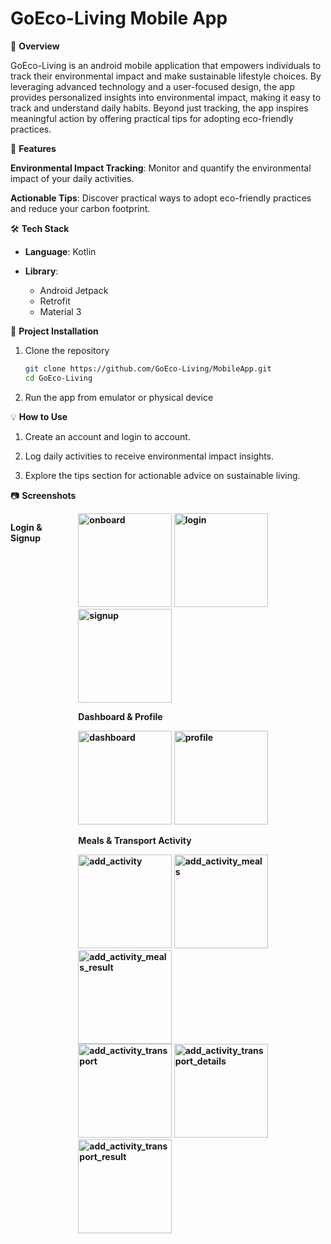 # GoEco-Living Mobile App
📱 **Overview**

GoEco-Living is an android mobile application that empowers individuals to track their environmental impact and make sustainable lifestyle choices. By leveraging advanced technology and a user-focused design, the app provides personalized insights into environmental impact, making it easy to track and understand daily habits. Beyond just tracking, the app inspires meaningful action by offering practical tips for adopting eco-friendly practices.

🚀 **Features**

**Environmental Impact Tracking**: Monitor and quantify the environmental impact of your daily activities.

**Actionable Tips**: Discover practical ways to adopt eco-friendly practices and reduce your carbon footprint.

🛠 **Tech Stack**

* **Language**: Kotlin

* **Library**:
  *  Android Jetpack
  *  Retrofit
  *  Material 3

📖 **Project Installation**

1. Clone the repository

   ```sh
   git clone https://github.com/GoEco-Living/MobileApp.git
   cd GoEco-Living
   ```
2. Run the app from emulator or physical device

💡 **How to Use**

1. Create an account and login to account.

2. Log daily activities to receive environmental impact insights.

3. Explore the tips section for actionable advice on sustainable living.

📷 **Screenshots**

<div style="display: flex; justify-content: center; gap: 20px;">
  <p><b>Login & Signup<b></p>
  <img src="https://github.com/user-attachments/assets/0d90cdb9-c99d-4360-a648-d54a48d13e06" width="150" title="onboard" />
  <img src="https://github.com/user-attachments/assets/91bb8f1c-43f4-4ef3-ad32-4c3c9218f73d" width="150" alt="login" />
  <img src="https://github.com/user-attachments/assets/88fd6dab-69fa-424d-aa97-3071525b445d" width="150" alt="signup" />
  <br/>
  <p><b>Dashboard & Profile<b></p>
  <img src="https://github.com/user-attachments/assets/5c38912d-e072-4025-9978-61a4e1e25504" width="150" alt="dashboard" />
  <img src="https://github.com/user-attachments/assets/aa4d4a31-66ed-4d46-9d52-619088e26a15" width="150" alt="profile" />
  <br/>
  <p><b>Meals & Transport Activity<b></p>
  <img src="https://github.com/user-attachments/assets/ef411c75-153f-426b-ac61-67d2d4576d82" width="150" alt="add_activity" />
  <img src="https://github.com/user-attachments/assets/6fd702ca-a269-465a-9c20-61e41f57a9cb" width="150" alt="add_activity_meals" />
  <img src="https://github.com/user-attachments/assets/10b8cf87-0943-4586-84e7-3dbb31e1de74" width="150" alt="add_activity_meals_result" />
  <br/>
  <img src="https://github.com/user-attachments/assets/cbd62014-080b-48dc-b293-77dedda7bd09" width="150" alt="add_activity_transport" />
  <img src="https://github.com/user-attachments/assets/c86c9f71-1809-4278-8294-8923e18800e5" width="150" alt="add_activity_transport_details" />
  <img src="https://github.com/user-attachments/assets/5daf7706-33fe-47c7-aea2-c56703258f89" width="150" alt="add_activity_transport_result" />
</div>
